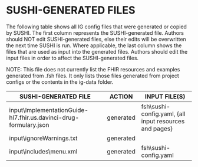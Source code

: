 # SUSHI-GENERATED FILES #

The following table shows all IG config files that were generated or copied by SUSHI.  The first column
represents the SUSHI-generated file. Authors should NOT edit SUSHI-generated files, else their edits will
be overwritten the next time SUSHI is run. Where applicable, the last column shows the files that are used
as input into the generated files. Authors should edit the input files in order to affect the SUSHI-generated
files.

NOTE: This file does not currently list the FHIR resources and examples generated from .fsh files. It only
lists those files generated from project configs or the contents in the ig-data folder.

| SUSHI-GENERATED FILE                                              | ACTION    | INPUT FILE(S)                                          |
| ----------------------------------------------------------------- | --------- | ------------------------------------------------------ |
| input\ImplementationGuide-hl7.fhir.us.davinci-drug-formulary.json | generated | fsh\sushi-config.yaml, {all input resources and pages} |
| input\ignoreWarnings.txt                                          | generated |                                                        |
| input\includes\menu.xml                                           | generated | fsh\sushi-config.yaml                                  |